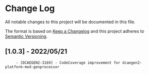 # Change Log
All notable changes to this project will be documented in this file.

The format is based on [Keep a Changelog](http://keepachangelog.com/)
and this project adheres to [Semantic Versioning](http://semver.org/).

## [1.0.3] - 2022/05/21
         - [DCAEGEN2-3169] - CodeCoverage improvement for dcaegen2-platform-mod-genprocessor


